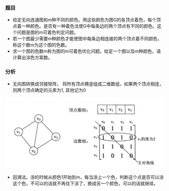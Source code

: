 ### 题目

* 给定无向连通图和m种不同的颜色。用这些颜色为图G的各顶点着色，每个顶点着一种颜色。是否有一种着色法使G中每条边的两个顶点有不同的颜色。这个问题是图的m可着色判定问题。 
* 若一个图最少需要m种颜色才能使图中每条边相连接的两个顶点着不同颜色，称这个数m为这个图的色数。 
* 求一个图的色数m称为图的m可着色优化问题。给定一个图以及m种颜色，请计算出涂色方案数。

### 分析

* 无向图转换成邻接矩阵， 将所有顶点横竖组成二维数组，如果两个顶点相连，则两个顶点确定的元素为1, 其他记为0

![无向图转换邻接矩阵例子](./linjiejuzhen.png)

* 回溯法。涂的时候从颜色1开始到m，每当涂上一个色，判断这个点是否可以涂这个色，不可以的话就不再往下涂了，换成另一个颜色，可以的话就继续。
